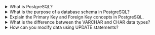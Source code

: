 <details> 
<summary>What is PostgreSQL?</summary>
PostgreSQL  একটি ওপেন-সোর্স, অবজেক্ট-রিলেশনাল ডাটাবেস ম্যানেজমেন্ট সিস্টেম (ORDBMS)। এটি একটি শক্তিশালী, ফিচার-সমৃদ্ধ এবং স্থিতিশীল ডাটাবেস সিস্টেম, যা বড় ধরনের অ্যাপ্লিকেশন এবং ওয়েবসাইটের ব্যাকএন্ডে ব্যবহৃত হয়।

এটি মূলত রিলেশনাল ডাটাবেস এর উপর ভিত্তি করে তৈরি, তবে এতে অবজেক্ট ওরিয়েন্টেড ফিচার ও এক্সটেনশন সাপোর্টও আছে।

**PostgreSQL-এর ইতিহাস:**
 এর যাত্রা শুরু হয় 1986 সালে, University of California, Berkeley-তে। প্রকল্পের নাম ছিল POSTGRES। পরে SQL সাপোর্ট যুক্ত করে নাম রাখা হয় PostgreSQL। এটি এখন PostgreSQL Global Development Group দ্বারা পরিচালিত হয়।

**PostgreSQL-এর বৈশিষ্ট্যসমূহ (Features):**

1. **ওপেন সোর্স ও ফ্রি:**
   PostgreSQL সম্পূর্ণভাবে ফ্রি এবং ওপেন সোর্স; আপনি ইচ্ছামত ব্যবহার, কাস্টমাইজ বা পরিবর্তন করতে পারেন।

2. **ACID কমপ্লায়েন্ট:**
   এটি ACID (Atomicity, Consistency, Isolation, Durability) রুল অনুসরণ করে, যা ডেটার নিরাপত্তা নিশ্চিত করে।

3. **আধুনিক ডেটা টাইপ সাপোর্ট:**
   যেমন – `JSON`, `XML`, `ARRAY`, `UUID`, `HSTORE` ইত্যাদি।

4. **Stored Procedures ও Triggers:**
   ব্যবহারকারীরা ফাংশন তৈরি করে অটোমেটেড কার্যক্রম করতে পারে।

5. **Full-Text Search:**
   টেক্সট বা ডকুমেন্ট সার্চিং সুবিধা।

6. **Extensibility:**
   ইউজাররা নিজেরা নতুন ফাংশন, অপারেটর বা ডেটা টাইপ যোগ করতে পারে।

7. **MVCC (Multi-Version Concurrency Control):**
   একাধিক ইউজার একসাথে ডেটার সাথে কাজ করলেও কনফ্লিক্ট হয় না।

8. **Replication ও Backup সুবিধা:**
   ডেটার ব্যাকআপ, রিস্টোর এবং রেপ্লিকেশন খুব সহজে করা যায়।

9. **High Performance:**
   PostgreSQL বড় ডেটা ও ট্রানজ্যাকশন হ্যান্ডেল করতে সক্ষম।

</details>



<details>
<summary>What is the purpose of a database schema in PostgreSQL?</summary>

Schema হলো PostgreSQL ডেটাবেসের ভিতরে একটি লজিক্যাল কাঠামো বা namespace, যা বিভিন্ন ডেটাবেস অবজেক্ট যেমন – টেবিল, ভিউ, ফাংশন, ইনডেক্স, সিকোয়েন্স ইত্যাদি সংগঠিতভাবে সংরক্ষণ করে।

**Schema ব্যবহারের মূল উদ্দেশ্যসমূহঃ**

1. **ডেটা অবজেক্ট গুছিয়ে রাখা :**
   স্কিমার মাধ্যমে সংশ্লিষ্ট টেবিল ও অন্যান্য অবজেক্টগুলো একটি নির্দিষ্ট টেবিল রাখা যায়। যেমন, `user` সম্পর্কিত সব টেবিল `user_schema`-তে রাখা যেতে পারে এবং `admin` সম্পর্কিত সব টেবিল `admin_schema`-তে।

2. **Name Conflicts এড়ানো :**
   একই নামের একাধিক টেবিল স্কিমা ব্যবহারের মাধ্যমে রাখা যায়। যেমনঃ

   * `public.users`
   * `admin.users`
     এখানে `users` নাম দুইবার ব্যবহার হলেও স্কিমা আলাদা হওয়ায় কোনো সমস্যা হবে না।

3. **নিরাপত্তা ও এক্সেস কন্ট্রোল:**
   প্রতিটি স্কিমার উপর নির্দিষ্ট ইউজার বা রোলের জন্য পারমিশন সেট করা যায়। এতে করে কোন ইউজার কি দেখতে বা পরিবর্তন করতে পারবে তা নিয়ন্ত্রণ করা সম্ভব হয়।

4. **বড় ডেটাবেসে Management সহজ হয়:**
   একটি বড় অ্যাপ্লিকেশন যেখানে অনেক টেবিল থাকে, সেখানে স্কিমা ব্যবহারে সব কিছু ভাগ করে রাখা যায়। এতে ডেটাবেস পরিচালনা সহজ হয়।

5. **মডিউলার ডিজাইন :**
    বিভিন্ন মডিউল বা ফিচার অনুযায়ী আলাদা স্কিমা ব্যবহার করতে পারেন, যা কোড এবং ডেটা ম্যানেজমেন্টকে আরও সহজ করে।


### **উদাহরণ:**

```sql
CREATE SCHEMA employee_data;

CREATE TABLE employee_data.employees (
  id SERIAL PRIMARY KEY,
  name TEXT,
  salary NUMERIC
);
```

এখানে `employee_data` নামে একটি স্কিমা তৈরি করা হয়েছে, যার ভিতরে `employees` নামের একটি টেবিল রাখা হয়েছে।



PostgreSQL-এ স্কিমা ব্যবহার করলে ডেটাবেস আরও সংগঠিত, নিরাপদ, এবং পরিচালনায় সহজ হয়। এটি বড় প্রজেক্টের জন্য বিশেষভাবে গুরুত্বপূর্ণ।
</details>


<details>



<summary>Explain the Primary Key and Foreign Key concepts in PostgreSQL.</summary>

**Primary Key** হলো একটি কলাম (বা একাধিক কলামের সমন্বয়), যা টেবিলের প্রতিটি রেকর্ডকে অন্য রেকর্ড থেকে আলাদা (unique) করে। 

###  বৈশিষ্ট্য:

* প্রতিটি টেবিলে শুধুমাত্র একটি Primary Key থাকতে পারে।
* এটি স্বয়ংক্রিয়ভাবে unique constraint এবং not null constraint আরোপ করে।

###  উদাহরণ:

```sql
CREATE TABLE students (
  student_id SERIAL PRIMARY KEY,
  name TEXT,
  email TEXT
);
```

এখানে `student_id` হলো Primary Key। এটি প্রতিটি ছাত্রকে ইউনিকভাবে শনাক্ত করবে।

---

## **Foreign Key  কী?**

Foreign Key হলো এমন একটি কলাম, যা অন্য টেবিলের Primary Key-কে রেফারেন্স করে। এটি দুইটি টেবিলের মধ্যে relationship তৈরি করে।

### বৈশিষ্ট্য:

* এটি ডেটাবেসে রেফারেনশিয়াল ইন্টেগ্রিটি নিশ্চিত করে। অর্থাৎ, রেফারেন্স করা মানটি অবশ্যই মূল টেবিলে থাকতে হবে।
* Parent table-এর Primary Key-এর মান না থাকলে child table-এ সেটি ব্যবহার করা যাবে না।

### উদাহরণ:

```sql
CREATE TABLE classes (
  class_id SERIAL PRIMARY KEY,
  class_name TEXT
);

CREATE TABLE students (
  student_id SERIAL PRIMARY KEY,
  name TEXT,
  class_id INT,
  FOREIGN KEY (class_id) REFERENCES classes(class_id)
);
```

এখানে `students` টেবিলের `class_id` একটি Foreign Key, যা `classes` টেবিলের `class_id` কে রেফারেন্স করছে।


##  Tabular পার্থক্য:

| বিষয়                | Primary Key                           | Foreign Key                       |
| ------------------- | ------------------------------------- | --------------------------------- |
| উদ্দেশ্য            | প্রতিটি রেকর্ডকে ইউনিকভাবে শনাক্ত করা | টেবিলগুলোর মধ্যে সম্পর্ক তৈরি করা |
| ইউনিক?              | হ্যাঁ, অবশ্যই ইউনিক                   | না, এটি ডুপ্লিকেট হতে পারে        |
| NULL মান গ্রহণ করে? | না                                    | হ্যাঁ, করতে পারে                  |
| টেবিলের সংখ্যা      | একটি টেবিলে ১টি মাত্র Primary Key     | একাধিক Foreign Key থাকতে পারে     |



In Summary we can say that:
* **Primary Key** একটি টেবিলের প্রতিটি রেকর্ডকে অন্য রেকর্ড থেকে আলাদা (unique) করে। 
* **Foreign Key** দুইটি টেবিলের মধ্যে সম্পর্ক স্থাপন করে এবং ডেটার সঠিকতা নিশ্চিত করে।
</details>


<details>


<summary>What is the difference between the VARCHAR and CHAR data types?</summary>

**PostgreSQL-এ VARCHAR এবং CHAR ডেটা টাইপের পার্থক্য** নিচে ব্যাখ্যা করা হলো:


 **VARCHAR বনাম CHAR – পার্থক্য**

| বিষয়                  | `VARCHAR(n)`                                  | `CHAR(n)`                                                     |
| --------------------- | --------------------------------------------- | ------------------------------------------------------------- |
| **সম্পূর্ণ নাম**      | Variable-length character                     | Fixed-length character                                        |
| **ডেটা দৈর্ঘ্য**      | ভেরিয়েবল বা পরিবর্তনশীল দৈর্ঘ্য              | নির্দিষ্ট বা ফিক্সড দৈর্ঘ্য                                   |
| **স্পেস Management** | যতটুকু ক্যারেক্টার দেওয়া হয়, ততটুকু জায়গা নেয় | যতটুকু কম ক্যারেক্টার দেওয়া হোক, বাকি অংশ স্পেস দিয়ে পূরণ করে |
| **পারফরম্যান্স**      | সাধারণত দ্রুত কাজ করে ছোট/মাঝারি ডেটার জন্য   | বড় ডেটার ক্ষেত্রে কম কার্যকর                                  |
| **স্টোরেজ**           | প্রয়োজন অনুযায়ী জায়গা নেয়                     | সবসময় পূর্ণ দৈর্ঘ্যের জায়গা নেয়                               |
| **ব্যবহার উপযোগী**    | যখন ভিন্ন ভিন্ন দৈর্ঘ্যের ডেটা প্রয়োজন হয়     | যখন সব ডেটার দৈর্ঘ্য সমান হওয়া দরকার (যেমন কোড, স্ট্যাটাস)    |


###  উদাহরণ:

####  VARCHAR(10) উদাহরণ:

```sql
CREATE TABLE users (
  name VARCHAR(10)
);
```

যদি `name` = `'Ali'` হয়, তাহলে ৩ ক্যারেক্টারই স্টোর হবে।

####  `CHAR(10)` উদাহরণ:

```sql
CREATE TABLE users (
  name CHAR(10)
);
```

`name` = `'Ali'` হলে, এটি `'Ali       '` (৭টি স্পেস সহ) স্টোর হবে।


###  কবে কোনটা ব্যবহার করবেন?

* `VARCHAR` : যখন ইনপুট ডেটার দৈর্ঘ্য বিভিন্ন হতে পারে (যেমন নাম, ঠিকানা)।
* `CHAR` : যখন সব ডেটা সমান দৈর্ঘ্যের হওয়া দরকার (যেমন – `gender` = `'Male '` বা `'Female'`, `status` = `'Active '` বা `'Inactive'`)।


</details>
<details>
<summary>How can you modify data using UPDATE statements?</summary>


### `UPDATE` Statement কী?

`UPDATE` হলো একটি SQL কমান্ড যা ডেটাবেজের নির্দিষ্ট টেবিলের এক বা একাধিক **রো-এর তথ্য পরিবর্তন (modify)** করতে ব্যবহার হয়।

### (Syntax):

```sql
UPDATE table_name
SET column1 = value1, column2 = value2, ...
WHERE condition;
```

* **`table_name`** → যেই টেবিলের ডেটা পরিবর্তন করতে চান
* **`SET`** → যেই কলামের মান পরিবর্তন করতে চান
* **`WHERE`** → কোন রো-গুলোতে পরিবর্তন হবে তা নির্ধারণ করতে

---

### alert:

👉 `WHERE` clause না দিলে **পুরো টেবিলের সব রো** আপডেট হয়ে যাবে!

---

### উদাহরণ ১: একটি কলামের মান পরিবর্তন

ধরা যাক আমাদের একটি `students` নামের টেবিল আছে:

```sql
+----+---------+--------+
| id | name    | marks  |
+----+---------+--------+
| 1  | Rafiq   | 75     |
| 2  | Salma   | 60     |
| 3  | Mizan   | 90     |
+----+---------+--------+
```

✅ যদি `Salma` এর `marks` আপডেট করে 80 করতে চাই:

```sql
UPDATE students
SET marks = 80
WHERE name = 'Salma';
```

**রেজাল্ট:**

```sql
+----+---------+--------+
| id | name    | marks  |
+----+---------+--------+
| 1  | Rafiq   | 75     |
| 2  | Salma   | 80     |
| 3  | Mizan   | 90     |
+----+---------+--------+
```

---

### উদাহরণ ২: একাধিক কলাম আপডেট করা

```sql
UPDATE students
SET name = 'Salma Khatun', marks = 85
WHERE id = 2;
```

---

### উদাহরণ ৩: সব রো-তে একটি পরিবর্তন

**সকল শিক্ষার্থীর মার্কস ৫ নম্বর বাড়াতে চাই:**

```sql
UPDATE students
SET marks = marks + 5;
```

উপরের কমান্ডে `WHERE` clause নেই, তাই সব রো-তে পরিবর্তন হবে।


</details>